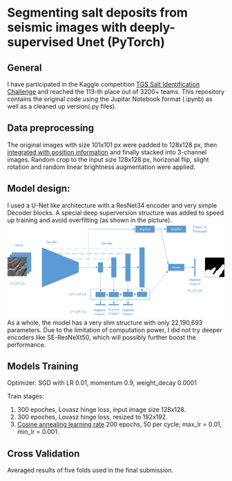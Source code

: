 # Segmenting salt deposits from seismic images with deeply-supervised Unet (PyTorch)

## General
I have participated in the Kaggle competition [TGS Salt Identification Challenge](https://www.kaggle.com/c/tgs-salt-identification-challenge) and reached the 113-th place out of 3200+ teams. This repository contains the original code using the Jupitar Notebook format (.ipynb) as well as a cleaned up version(.py files).

## Data preprocessing
The original images with size 101x101 px were padded to 128x128 px, then [integrated with position information](https://eng.uber.com/coordconv/) and finally stacked into 3-channel images. Random crop to the input size 128x128 px, horizonal flip, slight rotation and random linear brightness augmentation were applied.

## Model design:
I used a U-Net like architecture with a ResNet34 encoder and very simple Decoder blocks. A special deep superversion structure was added to speed up training and avoid overfitting (as shown in the picture). ![General scheme](saltdeeps.png)As a whole, the model has a very slim structure with only 22,190,693 parameters. Due to the limitation of computation power, I did not try deeper encoders like SE-ResNeXt50, which will possibly further boost the performance.

## Models Training
Optimizer: SGD with LR 0.01, momentum 0.9, weight_decay 0.0001

Train stages:

1) 300 epoches, Lovasz hinge loss, input image size 128x128.
2) 300 epoches, Lovasz hinge loss, resized to 192x192.
3) [Cosine annealing learning rate](https://openreview.net/forum?id=BJYwwY9ll) 200 epochs, 50 per cycle; max_lr = 0.01, min_lr = 0.001.

## Cross Validation
Averaged results of five folds used in the final submission.

